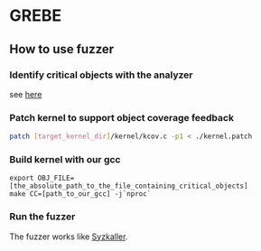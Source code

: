 # GREBE

## How to use fuzzer

### Identify critical objects with the analyzer

see [here](./analyzer/README.md)

### Patch kernel to support object coverage feedback
```bash
patch [target_kernel_dir]/kernel/kcov.c -p1 < ./kernel.patch
```

### Build kernel with our gcc
```
export OBJ_FILE=[the_absolute_path_to_the_file_containing_critical_objects]
make CC=[path_to_our_gcc] -j`nproc`
```

### Run the fuzzer
The fuzzer works like [Syzkaller](https://github.com/google/syzkaller).

